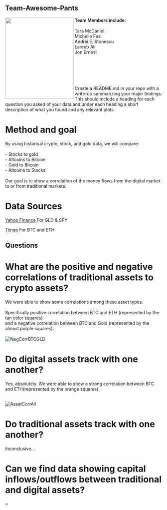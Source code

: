 ## Team-Awesome-Pants  
<img src="https://m.media-amazon.com/images/I/81BJWS7Cz4L._AC_SL1500_.jpg" 
     width="220" 
     height="260"
     align="left"/> 




<b>Team Members include:</b>
</br></br>
Tara McDaniel </br> Michelle Fesi </br> Andrei E. Stonescu </br> Lareeb Ali </br> Jon Ernest </br>
</br></br></br>
</br></br>

Create a README.md in your repo with a write-up summarizing your major findings. This should include a heading for each question you asked of your data and under each heading a short description of what you found and any relevant plots.
# Method and goal

By using historical crypto, stock, and gold data, we will compare:</br>
</br>- Stocks to gold </br>- Altcoins to Bitcoin </br>- Gold to Bitcoin </br>- Altcoins to Stocks
</br></br>
Our goal is to show a correlation of the money flows from the digital market to or from traditional markets. 


# Data Sources
 
 <a href="https://finance.yahoo.com/">Yahoo Finance </a> For GLD & SPY </br>

 <a href="https://api.tiingo.com/">Tiingo </a> For BTC and ETH</br>
 

## Questions

# What are the positive and negative correlations of traditional assets to crypto assets?
We were able to show some correlations among these asset types. </br></br>
Specifically positive correlation between BTC and ETH (represented by the tan color squares) </br>
and a negative correlation between BTC and Gold (represented by the almost purple squares).</br></br>
![NegCorrBTCGLD](https://user-images.githubusercontent.com/91569353/147132006-0fbdcfcc-1187-4ed7-8475-8c6df8cbb429.png)


# Do digital assets track with one another?  
Yes, absolutely. We were able to show a strong correlation between BTC and ETH(represented by the orange squares).</br></br>

![AssetCorrAll](https://user-images.githubusercontent.com/91569353/147132988-2d643c06-ee5d-4f32-a237-6fb7a959b425.png)


# Do traditional assets track with one another?
Inconclusive... 

# Can we find data showing capital inflows/outflows between traditional and digital assets?
 



=
